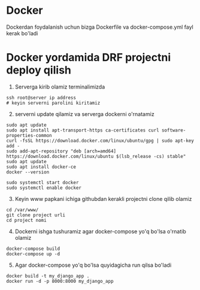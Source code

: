 # Docker

Dockerdan foydalanish uchun bizga Dockerfile va docker-compose.yml fayl kerak bo'ladi

# Docker yordamida DRF projectni deploy qilish

1. Serverga kirib olamiz terminalimizda

```shell
ssh root@server ip address
# keyin serverni parolini kiritamiz
```

2. serverni update qilamiz va serverga dockerni o'rnatamiz

```shell
sudo apt update
sudo apt install apt-transport-https ca-certificates curl software-properties-common
curl -fsSL https://download.docker.com/linux/ubuntu/gpg | sudo apt-key add -
sudo add-apt-repository "deb [arch=amd64] https://download.docker.com/linux/ubuntu $(lsb_release -cs) stable"
sudo apt update
sudo apt install docker-ce
docker --version

sudo systemctl start docker
sudo systemctl enable docker
```

3. Keyin www papkani ichiga githubdan kerakli projectni clone qilib olamiz

```shell
cd /var/www/ 
git clone project urli
cd project nomi
```

4. Dockerni ishga tushuramiz agar docker-compose yo'q bo'lsa o'rnatib olamiz

```shell
docker-compose build
docker-compose up -d
```

5. Agar docker-compose yo'q bo'lsa quyidagicha run qilsa bo'ladi

```shell
docker build -t my_django_app .
docker run -d -p 8000:8000 my_django_app  
```
